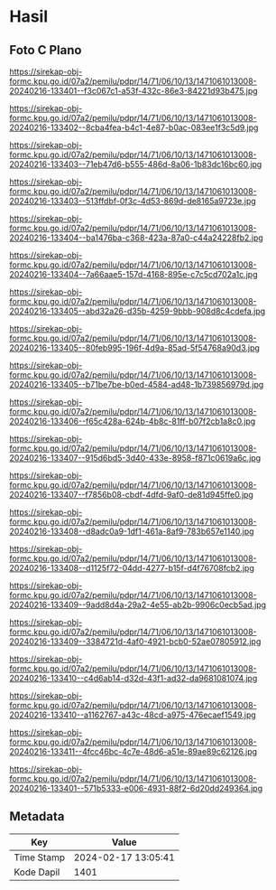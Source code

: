 # Hasil

## Foto C Plano

https://sirekap-obj-formc.kpu.go.id/07a2/pemilu/pdpr/14/71/06/10/13/1471061013008-20240216-133401--f3c067c1-a53f-432c-86e3-84221d93b475.jpg

https://sirekap-obj-formc.kpu.go.id/07a2/pemilu/pdpr/14/71/06/10/13/1471061013008-20240216-133402--8cba4fea-b4c1-4e87-b0ac-083ee1f3c5d9.jpg

https://sirekap-obj-formc.kpu.go.id/07a2/pemilu/pdpr/14/71/06/10/13/1471061013008-20240216-133403--71eb47d6-b555-486d-8a06-1b83dc16bc60.jpg

https://sirekap-obj-formc.kpu.go.id/07a2/pemilu/pdpr/14/71/06/10/13/1471061013008-20240216-133403--513ffdbf-0f3c-4d53-869d-de8165a9723e.jpg

https://sirekap-obj-formc.kpu.go.id/07a2/pemilu/pdpr/14/71/06/10/13/1471061013008-20240216-133404--ba1476ba-c368-423a-87a0-c44a24228fb2.jpg

https://sirekap-obj-formc.kpu.go.id/07a2/pemilu/pdpr/14/71/06/10/13/1471061013008-20240216-133404--7a66aae5-157d-4168-895e-c7c5cd702a1c.jpg

https://sirekap-obj-formc.kpu.go.id/07a2/pemilu/pdpr/14/71/06/10/13/1471061013008-20240216-133405--abd32a26-d35b-4259-9bbb-908d8c4cdefa.jpg

https://sirekap-obj-formc.kpu.go.id/07a2/pemilu/pdpr/14/71/06/10/13/1471061013008-20240216-133405--80feb995-196f-4d9a-85ad-5f54768a90d3.jpg

https://sirekap-obj-formc.kpu.go.id/07a2/pemilu/pdpr/14/71/06/10/13/1471061013008-20240216-133405--b71be7be-b0ed-4584-ad48-1b739856979d.jpg

https://sirekap-obj-formc.kpu.go.id/07a2/pemilu/pdpr/14/71/06/10/13/1471061013008-20240216-133406--f65c428a-624b-4b8c-81ff-b07f2cb1a8c0.jpg

https://sirekap-obj-formc.kpu.go.id/07a2/pemilu/pdpr/14/71/06/10/13/1471061013008-20240216-133407--915d6bd5-3d40-433e-8958-f871c0619a6c.jpg

https://sirekap-obj-formc.kpu.go.id/07a2/pemilu/pdpr/14/71/06/10/13/1471061013008-20240216-133407--f7856b08-cbdf-4dfd-9af0-de81d945ffe0.jpg

https://sirekap-obj-formc.kpu.go.id/07a2/pemilu/pdpr/14/71/06/10/13/1471061013008-20240216-133408--d8adc0a9-1df1-461a-8af9-783b657e1140.jpg

https://sirekap-obj-formc.kpu.go.id/07a2/pemilu/pdpr/14/71/06/10/13/1471061013008-20240216-133408--d1125f72-04dd-4277-b15f-d4f76708fcb2.jpg

https://sirekap-obj-formc.kpu.go.id/07a2/pemilu/pdpr/14/71/06/10/13/1471061013008-20240216-133409--9add8d4a-29a2-4e55-ab2b-9906c0ecb5ad.jpg

https://sirekap-obj-formc.kpu.go.id/07a2/pemilu/pdpr/14/71/06/10/13/1471061013008-20240216-133409--3384721d-4af0-4921-bcb0-52ae07805912.jpg

https://sirekap-obj-formc.kpu.go.id/07a2/pemilu/pdpr/14/71/06/10/13/1471061013008-20240216-133410--c4d6ab14-d32d-43f1-ad32-da9681081074.jpg

https://sirekap-obj-formc.kpu.go.id/07a2/pemilu/pdpr/14/71/06/10/13/1471061013008-20240216-133410--a1162767-a43c-48cd-a975-476ecaef1549.jpg

https://sirekap-obj-formc.kpu.go.id/07a2/pemilu/pdpr/14/71/06/10/13/1471061013008-20240216-133411--4fcc46bc-4c7e-48d6-a51e-89ae89c62126.jpg

https://sirekap-obj-formc.kpu.go.id/07a2/pemilu/pdpr/14/71/06/10/13/1471061013008-20240216-133401--571b5333-e006-4931-88f2-6d20dd249364.jpg


## Metadata

| Key        | Value               |
| ---------- | ------------------- |
| Time Stamp | 2024-02-17 13:05:41 |
| Kode Dapil | 1401                |



